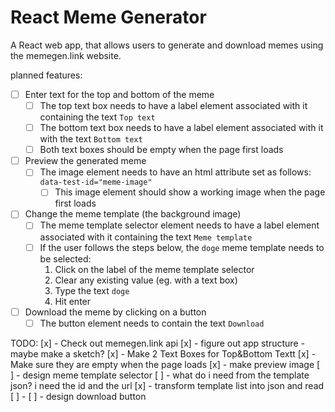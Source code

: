 # React Meme Generator

A React web app, that allows users to generate and download memes using the memegen.link website.

planned features:

- [ ] Enter text for the top and bottom of the meme
  - [ ] The top text box needs to have a label element associated with it containing the text `Top text`
  - [ ] The bottom text box needs to have a label element associated with it with the text `Bottom text`
  - [ ] Both text boxes should be empty when the page first loads
- [ ] Preview the generated meme
  - [ ] The image element needs to have an html attribute set as follows: `data-test-id="meme-image"`
    - [ ] This image element should show a working image when the page first loads
- [ ] Change the meme template (the background image)
  - [ ] The meme template selector element needs to have a label element associated with it containing the text `Meme template`
  - [ ] If the user follows the steps below, the `doge` meme template needs to be selected:
    1. Click on the label of the meme template selector
    2. Clear any existing value (eg. with a text box)
    3. Type the text `doge`
    4. Hit enter
- [ ] Download the meme by clicking on a button
  - [ ] The button element needs to contain the text `Download`

TODO:
[x] - Check out memegen.link api
[x] - figure out app structure - maybe make a sketch?
[x] - Make 2 Text Boxes for Top&Bottom Textt
[x] - Make sure they are empty when the page loads
[x] - make preview image
[ ] - design meme template selector
[ ] - what do i need from the template json? i need the id and the url
[x] - transform template list into json and read
[ ] -
[ ] - design download button
